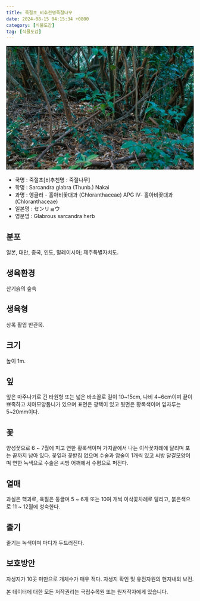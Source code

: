 ```yaml
---
title: 죽절초_비추천명죽절나무
date: 2024-08-15 04:15:34 +0800
category: [식물도감]
tag: [식물도감]
---
```




![죽절초[비추천명 : 죽절나무]](/assets/img/fileUpload/plants/basic/Chloranthaceae/Sarcandra/6459/6459_1_th2.jpg)
- 국명 : 죽절초[비추천명 : 죽절나무]
- 학명 : Sarcandra glabra (Thunb.) Nakai
- 과명 : 앵글러 - 홀아비꽃대과 (Chloranthaceae) APG Ⅳ- 홀아비꽃대과 (Chloranthaceae)
- 일본명 : センリョウ
- 영문명 : Glabrous sarcandra herb


## 분포
일본, 대만, 중국, 인도, 말레이시아; 제주특별자치도.
## 생육환경
산기슭의 숲속
## 생육형
상록 활엽 반관목.
## 크기
높이 1m.
## 잎
잎은 마주나기로 긴 타원형 또는 넓은 바소꼴로 길이 10~15cm, 나비 4~6cm이며 끝이 뾰족하고 치아모양톱니가 있으며 표면은 광택이 있고 뒷면은 황록색이며 잎자루는 5~20mm이다.
## 꽃
양성꽃으로 6 ~ 7월에 피고 연한 황록색이며 가지끝에서 나는 이삭꽃차례에 달리며 포는 끝까지 남아 있다. 꽃잎과 꽃받침 없으며 수술과 암술이 1개씩 있고  씨방 달걀모양이며 연한 녹색으로 수술은 씨방 어깨에서 수평으로 퍼진다.
## 열매
과실은 핵과로, 육질은 둥글며 5 ~ 6개 또는 10여 개씩 이삭꽃차례로 달리고, 붉은색으로 11 ~ 12월에 성숙한다.
## 줄기
줄기는 녹색이며 마디가 두드러진다.
## 보호방안
자생지가 10곳 미만으로 개체수가 매우 적다. 자생지 확인 및 유전자원의 현지내외 보전.






본 데이터에 대한 모든 저작권리는 국립수목원 또는 원저작자에게 있습니다.
